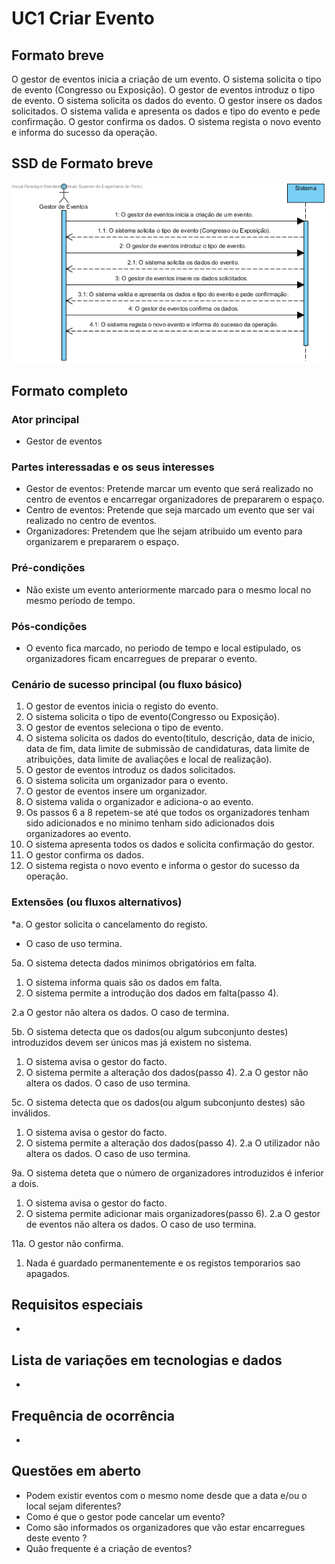 # UC1 Criar Evento
## Formato breve
O gestor de eventos inicia a criação de um evento.
O sistema solicita o tipo de evento (Congresso ou Exposição).
O gestor de eventos introduz o tipo de evento.
O sistema solicita os dados do evento.
O gestor insere os dados solicitados.
O sistema valida e apresenta os dados e tipo do evento e pede confirmação.
O gestor confirma os dados.
O sistema regista o novo evento e informa do sucesso da operação.

## SSD de Formato breve
![SSD_UC1.png](../../Imagens/SSD_UC1.png)

## Formato completo

### Ator principal
* Gestor de eventos

### Partes interessadas e os seus interesses
+ Gestor de eventos: Pretende marcar um evento que será realizado no centro de eventos e encarregar organizadores de prepararem o espaço.
+ Centro de eventos: Pretende que seja marcado um evento que ser vai realizado no centro de eventos.
+ Organizadores: Pretendem que lhe sejam atribuido um evento para organizarem e prepararem o espaço.

### Pré-condições
+ Não existe um evento anteriormente marcado para o mesmo local no mesmo período de tempo.

### Pós-condições
* O evento fica marcado, no periodo de tempo e local estipulado, os organizadores ficam encarregues de preparar o evento.

### Cenário de sucesso principal (ou fluxo básico)
1. O gestor de eventos inicia o registo do evento.
2. O sistema solicita o tipo de evento(Congresso ou Exposição).
3. O gestor de eventos seleciona o tipo de evento.
4. O sistema solicita os dados do evento(titulo, descrição, data de inicio, data de fim, data limite de submissão de candidaturas, data limite de atribuições, data limite de avaliações e local de realização).
5. O gestor de eventos introduz os dados solicitados.
6. O sistema solicita um organizador para o evento.
7. O gestor de eventos insere um organizador.
8. O sistema valida o organizador e adiciona-o ao evento.
9. Os passos 6 a 8 repetem-se até que todos os organizadores tenham sido adicionados e no minimo tenham sido adicionados dois organizadores ao evento.
10. O sistema apresenta todos os dados e solicita confirmação do gestor.
11. O gestor confirma os dados.
12. O sistema regista o novo evento e informa o gestor do sucesso da operação.

### Extensões (ou fluxos alternativos)
\*a. O gestor solicita o cancelamento do registo.

+ O caso de uso termina.

5a. O sistema detecta dados minimos obrigatórios em falta.
1. O sistema informa quais são os dados em falta.
2. O sistema permite a introdução dos dados em falta(passo 4).

  2.a O gestor não altera os dados. O caso de termina.

5b. O sistema detecta que os dados(ou algum subconjunto destes) introduzidos devem ser únicos mas já existem no sistema.

1. O sistema avisa o gestor do facto.
2. O sistema permite a alteração dos dados(passo 4).
  2.a O gestor não altera os dados. O caso de uso termina.

5c. O sistema detecta que os dados(ou algum subconjunto destes) são inválidos.
1. O sistema avisa o gestor do facto.
2. O sistema permite a alteração dos dados(passo 4).
  2.a O utilizador não altera os dados. O caso de uso termina.

9a. O sistema deteta que o número de organizadores introduzidos é inferior a dois.
1. O sistema avisa o gestor do facto.
2. O sistema permite adicionar mais organizadores(passo 6).
  2.a O gestor de eventos não altera os dados. O caso de uso termina.  

11a. O gestor não confirma.
1. Nada é guardado permanentemente e os registos temporarios sao apagados.
## Requisitos especiais
*

## Lista de variações em tecnologias e dados
*

## Frequência de ocorrência
*

## Questões em aberto
+ Podem existir eventos com o mesmo nome desde que a data e/ou o local sejam diferentes?
+ Como é que o gestor pode cancelar um evento?
+ Como são informados os organizadores que vão estar encarregues deste evento ?
+ Quão frequente é a criação de eventos?
